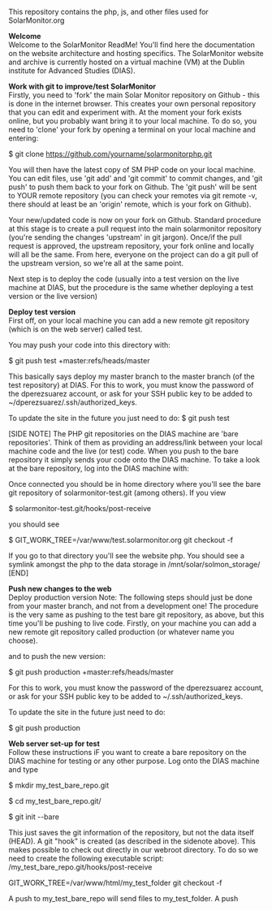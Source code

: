 This repository contains the php, js, and other files used for SolarMonitor.org

<b>Welcome</b><br>
Welcome to the SolarMonitor ReadMe! You'll find here the documentation on the website architecture and hosting specifics. The SolarMonitor website and archive is currently hosted on a virtual machine (VM) at the Dublin institute for Advanced Studies (DIAS).

<b>Work with git to improve/test SolarMonitor</b><br>
Firstly, you need to 'fork' the main Solar Monitor repository on Github - this is done in the internet browser. This creates your own personal repository that you can edit and experiment with. At the moment your fork exists online, but you probably want bring it to your local machine. To do so, you need to 'clone' your fork by opening a terminal on your local machine and entering:

$ git clone https://github.com/yourname/solarmonitorphp.git

You will then have the latest copy of SM PHP code on your local machine. You can edit files, use 'git add' and 'git commit' to commit changes, and 'git push' to push them back to your fork on Github. The 'git push' will be sent to YOUR remote repository (you can check your remotes via git remote -v, there should at least be an 'origin' remote, which is your fork on Github).

Your new/updated code is now on your fork on Github. Standard procedure at this stage is to create a pull request into the main solarmonitor repository (you're sending the changes 'upstream' in git jargon). Once/if the pull request is approved, the upstream repository, your fork online and locally will all be the same. From here, everyone on the project can do a git pull of the upstream version, so we're all at the same point.

Next step is to deploy the code (usually into a test version on the live machine at DIAS, but the procedure is the same whether deploying a test version or the live version)

<b>Deploy test version</b><br>
First off, on your local machine you can add a new remote git repository (which is on the web server) called test.



You may push your code into this directory with:

$ git push test +master:refs/heads/master

This basically says deploy my master branch to the master branch (of the test repository) at DIAS. For this to work, you must know the password of the dperezsuarez account, or ask for your SSH public key to be added to ~/dperezsuarez/.ssh/authorized_keys.

To update the site in the future you just need to do: $ git push test

[SIDE NOTE]
The PHP git repositories on the DIAS machine are 'bare repositories'. Think of them as providing an address/link between your local machine code and the live (or test) code. When you push to the bare repository it simply sends your code onto the DIAS machine. To take a look at the bare repository, log into the DIAS machine with:



Once connected you should be in home directory where you'll see the bare git repository of solarmonitor-test.git (among others). If you view

$ solarmonitor-test.git/hooks/post-receive

you should see

$ GIT_WORK_TREE=/var/www/test.solarmonitor.org git checkout -f

If you go to that directory you'll see the website php. You should see a symlink amongst the php to the data storage in /mnt/solar/solmon_storage/
[END]

<b>Push new changes to the web</b><br>
Deploy production version Note: The following steps should just be done from your master branch, and not from a development one! The procedure is the very same as pushing to the test bare git repository, as above, but this time you'll be pushing to live code. Firstly, on your machine you can add a new remote git repository called production (or whatever name you choose).



and to push the new version:

$ git push production +master:refs/heads/master

For this to work, you must know the password of the dperezsuarez account, or ask for your SSH public key to be added to ~/.ssh/authorized_keys.

To update the site in the future just need to do:

$ git push production

<b>Web server set-up for test</b><br>
Follow these instructions iF you want to create a bare repository on the DIAS machine for testing or any other purpose. Log onto the DIAS machine and type

$ mkdir my_test_bare_repo.git

$ cd my_test_bare_repo.git/

$ git init --bare

This just saves the git information of the repository, but not the data itself (HEAD). A git "hook" is created (as described in the sidenote above). This makes possible to check out directly in our webroot directory. To do so we need to create the following executable script: /my_test_bare_repo.git/hooks/post-receive

GIT_WORK_TREE=/var/www/html/my_test_folder git checkout -f

A push to my_test_bare_repo will send files to my_test_folder. A push
